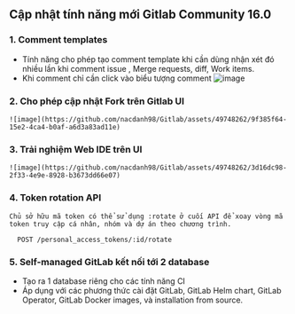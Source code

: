 ## Cập nhật tính năng mới Gitlab Community 16.0
### 1. Comment templates
  - Tính năng cho phép tạo comment template khi cần dùng nhận xét đó nhiều lần khi comment issue , Merge requests, diff, Work items.
  - Khi comment chỉ cần click vào biểu tượng comment
    ![image](https://github.com/nacdanh98/Gitlab/assets/49748262/d64e7fc0-fd2a-4baf-8bbb-9fbde25c93bb)

### 2. Cho phép cập nhật Fork trên Gitlab UI
    ![image](https://github.com/nacdanh98/Gitlab/assets/49748262/9f385f64-15e2-4ca4-b0af-a6d3a83ad11e)

### 3. Trải nghiệm Web IDE trên UI
    ![image](https://github.com/nacdanh98/Gitlab/assets/49748262/3d16dc98-2f33-4e9e-8928-b3673dd66e07)
### 4. Token rotation API
    Chủ sở hữu mã token có thể sử dụng :rotate ở cuối API để xoay vòng mã token truy cập cá nhân, nhóm và dự án theo chương trình.
```
  POST /personal_access_tokens/:id/rotate
```
### 5. Self-managed GitLab kết nối tới 2 database 
  - Tạo ra 1 database riêng cho các tính năng CI
  - Áp dụng với các phương thức cài đặt GitLab, GitLab Helm chart, GitLab Operator, GitLab Docker images, và installation from source.
